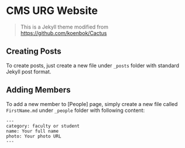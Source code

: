 # CMS URG Website

> This is a Jekyll theme modified from https://github.com/koenbok/Cactus

## Creating Posts

To create posts, just create a new file under `_posts` folder with standard Jekyll post format.

## Adding Members

To add a new member to [People] page, simply create a new file called `FirstName.md` under `_people` folder with following content:

```
---
category: faculty or student
name: Your full name
photo: Your photo URL
---
```
